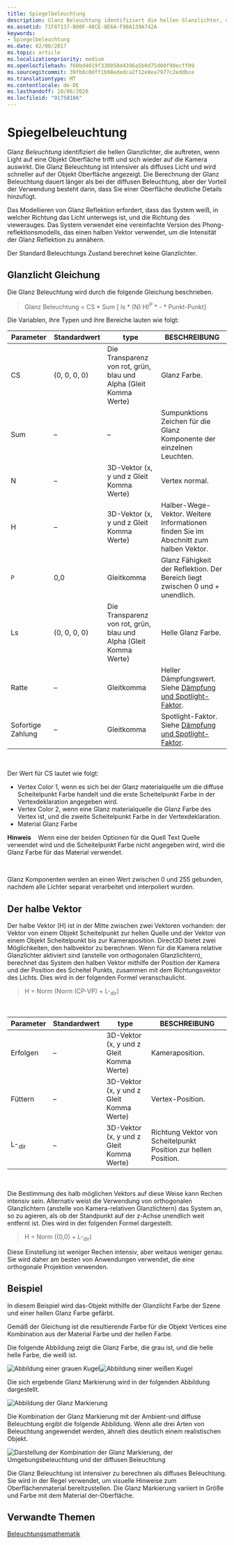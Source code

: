 ```yaml
---
title: Spiegelbeleuchtung
description: Glanz Beleuchtung identifiziert die hellen Glanzlichter, die auftreten, wenn Light auf eine Objekt Oberfläche trifft und sich wieder auf die Kamera auswirkt.
ms.assetid: 71F87137-B00F-48CE-8E6A-F98A139A742A
keywords:
- Spiegelbeleuchtung
ms.date: 02/08/2017
ms.topic: article
ms.localizationpriority: medium
ms.openlocfilehash: f60bd4019f330058d4396a5b0d75d00f90ecff09
ms.sourcegitcommit: 39fb8c0dff1b98ededca2f12e8ea7977c2eddbce
ms.translationtype: MT
ms.contentlocale: de-DE
ms.lasthandoff: 10/06/2020
ms.locfileid: "91750186"
---
```

# <a name="specular-lighting"></a>Spiegelbeleuchtung


Glanz *Beleuchtung* identifiziert die hellen Glanzlichter, die auftreten, wenn Light auf eine Objekt Oberfläche trifft und sich wieder auf die Kamera auswirkt. Die Glanz Beleuchtung ist intensiver als diffuses Licht und wird schneller auf der Objekt Oberfläche angezeigt. Die Berechnung der Glanz Beleuchtung dauert länger als bei der diffusen Beleuchtung, aber der Vorteil der Verwendung besteht darin, dass Sie einer Oberfläche deutliche Details hinzufügt.

Das Modellieren von Glanz Reflektion erfordert, dass das System weiß, in welcher Richtung das Licht unterwegs ist, und die Richtung des viewerauges. Das System verwendet eine vereinfachte Version des Phong-reflektionsmodells, das einen halben Vektor verwendet, um die Intensität der Glanz Reflektion zu annähern.

Der Standard Beleuchtungs Zustand berechnet keine Glanzlichter.

## <a name="span-idspecular_lighting_equationspanspan-idspecular_lighting_equationspanspan-idspecular_lighting_equationspanspecular-lighting-equation"></a><span id="Specular_Lighting_Equation"></span><span id="specular_lighting_equation"></span><span id="SPECULAR_LIGHTING_EQUATION"></span>Glanzlicht Gleichung


Die Glanz Beleuchtung wird durch die folgende Gleichung beschrieben.

> Glanz Beleuchtung = CS \* Sum \[ ls \* (N) H)<sup>P</sup> \* - \* Punkt-Punkt\]

Die Variablen, ihre Typen und ihre Bereiche lauten wie folgt:

| Parameter    | Standardwert | type                                                             | BESCHREIBUNG                                                                                            |
|--------------|---------------|------------------------------------------------------------------|--------------------------------------------------------------------------------------------------------|
| CS           | (0, 0, 0, 0)     | Die Transparenz von rot, grün, blau und Alpha (Gleit Komma Werte) | Glanz Farbe.                                                                                        |
| Sum          | –           | –                                                              | Sumpunktions Zeichen für die Glanz Komponente der einzelnen Leuchten.                                                          |
| N            | –           | 3D-Vektor (x, y und z Gleit Komma Werte)                    | Vertex normal.                                                                                         |
| H            | –           | 3D-Vektor (x, y und z Gleit Komma Werte)                    | Halber-Wege-Vektor. Weitere Informationen finden Sie im Abschnitt zum halben Vektor.                                                |
| <sup>P</sup> | 0,0           | Gleitkomma                                                   | Glanz Fähigkeit der Reflektion. Der Bereich liegt zwischen 0 und + unendlich.                                                     |
| Ls           | (0, 0, 0, 0)     | Die Transparenz von rot, grün, blau und Alpha (Gleit Komma Werte) | Helle Glanz Farbe.                                                                                  |
| Ratte        | –           | Gleitkomma                                                   | Heller Dämpfungswert. Siehe [Dämpfung und Spotlight-Faktor](attenuation-and-spotlight-factor.md). |
| Sofortige Zahlung         | –           | Gleitkomma                                                   | Spotlight-Faktor. Siehe [Dämpfung und Spotlight-Faktor](attenuation-and-spotlight-factor.md).        |

 

Der Wert für CS lautet wie folgt:

-   Vertex Color 1, wenn es sich bei der Glanz materialquelle um die diffuse Scheitelpunkt Farbe handelt und die erste Scheitelpunkt Farbe in der Vertexdeklaration angegeben wird.
-   Vertex Color 2, wenn eine Glanz materialquelle die Glanz Farbe des Vertex ist, und die zweite Scheitelpunkt Farbe in der Vertexdeklaration.
-   Material Glanz Farbe

**Hinweis**    Wenn eine der beiden Optionen für die Quell Text Quelle verwendet wird und die Scheitelpunkt Farbe nicht angegeben wird, wird die Glanz Farbe für das Material verwendet.

 

Glanz Komponenten werden an einen Wert zwischen 0 und 255 gebunden, nachdem alle Lichter separat verarbeitet und interpoliert wurden.

## <a name="span-idthe_halfway_vectorspanspan-idthe_halfway_vectorspanspan-idthe_halfway_vectorspanthe-halfway-vector"></a><span id="The_Halfway_Vector"></span><span id="the_halfway_vector"></span><span id="THE_HALFWAY_VECTOR"></span>Der halbe Vektor


Der halbe Vektor (H) ist in der Mitte zwischen zwei Vektoren vorhanden: der Vektor von einem Objekt Scheitelpunkt zur hellen Quelle und der Vektor von einem Objekt Scheitelpunkt bis zur Kameraposition. Direct3D bietet zwei Möglichkeiten, den halbvektor zu berechnen. Wenn für die Kamera relative Glanzlichter aktiviert sind (anstelle von orthogonalen Glanzlichtern), berechnet das System den halben Vektor mithilfe der Position der Kamera und der Position des Scheitel Punkts, zusammen mit dem Richtungsvektor des Lichts. Dies wird in der folgenden Formel veranschaulicht.

> H = Norm (Norm (CP-VP) + L-<sub>dir</sub>)

 

| Parameter       | Standardwert | type                                          | BESCHREIBUNG                                                  |
|-----------------|---------------|-----------------------------------------------|--------------------------------------------------------------|
| Erfolgen              | –           | 3D-Vektor (x, y und z Gleit Komma Werte) | Kameraposition.                                             |
| Füttern              | –           | 3D-Vektor (x, y und z Gleit Komma Werte) | Vertex-Position.                                             |
| L-<sub>dir</sub> | –           | 3D-Vektor (x, y und z Gleit Komma Werte) | Richtung Vektor von Scheitelpunkt Position zur hellen Position. |

 

Die Bestimmung des halb möglichen Vektors auf diese Weise kann Rechen intensiv sein. Alternativ weist die Verwendung von orthogonalen Glanzlichtern (anstelle von Kamera-relativen Glanzlichtern) das System an, so zu agieren, als ob der Standpunkt auf der z-Achse unendlich weit entfernt ist. Dies wird in der folgenden Formel dargestellt.

> H = Norm ((0,0) + L-<sub>dir</sub>)

Diese Einstellung ist weniger Rechen intensiv, aber weitaus weniger genau. Sie wird daher am besten von Anwendungen verwendet, die eine orthogonale Projektion verwenden.

## <a name="span-idexamplespanspan-idexamplespanspan-idexamplespanexample"></a><span id="Example"></span><span id="example"></span><span id="EXAMPLE"></span>Beispiel


In diesem Beispiel wird das-Objekt mithilfe der Glanzlicht Farbe der Szene und einer hellen Glanz Farbe gefärbt.

Gemäß der Gleichung ist die resultierende Farbe für die Objekt Vertices eine Kombination aus der Material Farbe und der hellen Farbe.

Die folgende Abbildung zeigt die Glanz Farbe, die grau ist, und die helle helle Farbe, die weiß ist.

![Abbildung einer grauen Kugel](images/amb1.jpg)![Abbildung einer weißen Kugel](images/lightwhite.jpg)

Die sich ergebende Glanz Markierung wird in der folgenden Abbildung dargestellt.

![Abbildung der Glanz Markierung](images/lights.jpg)

Die Kombination der Glanz Markierung mit der Ambient-und diffuse Beleuchtung ergibt die folgende Abbildung. Wenn alle drei Arten von Beleuchtung angewendet werden, ähnelt dies deutlich einem realistischen Objekt.

![Darstellung der Kombination der Glanz Markierung, der Umgebungsbeleuchtung und der diffusen Beleuchtung](images/lightads.jpg)

Die Glanz Beleuchtung ist intensiver zu berechnen als diffuses Beleuchtung. Sie wird in der Regel verwendet, um visuelle Hinweise zum Oberflächenmaterial bereitzustellen. Die Glanz Markierung variiert in Größe und Farbe mit dem Material der-Oberfläche.

## <a name="span-idrelated-topicsspanrelated-topics"></a><span id="related-topics"></span>Verwandte Themen


[Beleuchtungsmathematik](mathematics-of-lighting.md)

 

 




